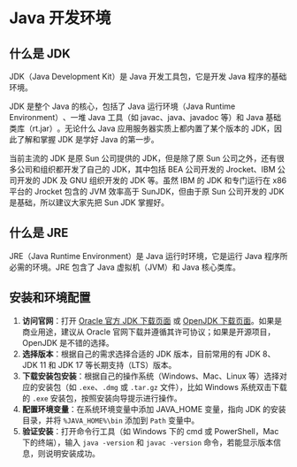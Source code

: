 # Java 开发环境

## 什么是 JDK

JDK（Java Development Kit）是 Java 开发工具包，它是开发 Java 程序的基础环境。

JDK 是整个 Java 的核心，包括了 Java 运行环境（Java Runtime Environment）​、一堆 Java 工具（如 javac、java、javadoc 等）和 Java 基础类库（rt.jar）​。无论什么 Java 应用服务器实质上都内置了某个版本的 JDK，因此了解和掌握 JDK 是学好 Java 的第一步。

当前主流的 JDK 是原 Sun 公司提供的 JDK，但是除了原 Sun 公司之外，还有很多公司和组织都开发了自己的 JDK，其中包括 BEA 公司开发的 Jrocket、IBM 公司开发的 JDK 及 GNU 组织开发的 JDK 等。虽然 IBM 的 JDK 和专门运行在 x86 平台的 Jrocket 包含的 JVM 效率高于 SunJDK，但由于原 Sun 公司开发的 JDK 是基础，所以建议大家先把 Sun JDK 掌握好。

## 什么是 JRE

JRE（Java Runtime Environment）是 Java 运行时环境，它是运行 Java 程序所必需的环境。JRE 包含了 Java 虚拟机（JVM）和 Java 核心类库。

## 安装和环境配置

1. **访问官网**：打开 [Oracle 官方 JDK 下载页面](https://www.oracle.com/java/technologies/javase-downloads.html) 或 [OpenJDK 下载页面](https://jdk.java.net/)。如果是商业用途，建议从 Oracle 官网下载并遵循其许可协议；如果是开源项目，OpenJDK 是不错的选择。
2. **选择版本**：根据自己的需求选择合适的 JDK 版本，目前常用的有 JDK 8、JDK 11 和 JDK 17 等长期支持（LTS）版本。
3. **下载安装包安装**：根据自己的操作系统（Windows、Mac、Linux 等）选择对应的安装包（如 `.exe`、`.dmg` 或 `.tar.gz` 文件），比如 Windows 系统双击下载的 `.exe` 安装包，按照安装向导提示进行操作。
4. **配置环境变量**：在系统环境变量中添加 JAVA_HOME 变量，指向 JDK 的安装目录，并将 `%JAVA_HOME%\bin` 添加到 `Path` 变量中。
5. **验证安装**：打开命令行工具（如 Windows 下的 cmd 或 PowerShell，Mac 下的终端），输入 `java -version` 和 `javac -version` 命令，若能显示版本信息，则说明安装成功。
